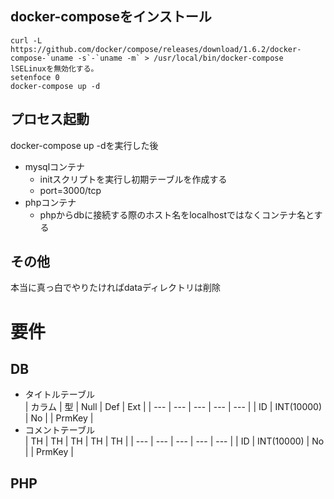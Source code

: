 ## docker-composeをインストール
```
curl -L https://github.com/docker/compose/releases/download/1.6.2/docker-compose-`uname -s`-`uname -m` > /usr/local/bin/docker-compose
lSELinuxを無効化する。
setenfoce 0
docker-compose up -d
```
## プロセス起動
docker-compose up -dを実行した後

- mysqlコンテナ
	- initスクリプトを実行し初期テーブルを作成する
	- port=3000/tcp
- phpコンテナ
	- phpからdbに接続する際のホスト名をlocalhostではなくコンテナ名とする
## その他
本当に真っ白でやりたければdataディレクトリは削除

# 要件
## DB

- タイトルテーブル  
|  カラム  |  型  |  Null  |  Def  |  Ext  |
| --- | --- | --- | --- | --- |
| ID | INT(10000) | No | | PrmKey |
- コメントテーブル  
|  TH  |  TH  |  TH  |  TH  |  TH  |
| --- | --- | --- | --- | --- |
| ID | INT(10000) | No | | PrmKey |

## PHP
